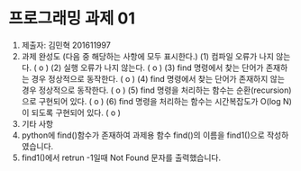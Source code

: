 # 프로그래밍 과제 01

1. 제출자:   김민혁 201611997
2. 과제 완성도 (다음 중 해당하는 사항에 모두 표시한다.)
	(1) 컴파일 오류가 나지 않는다. ( o )
	(2) 실행 오류가 나지 않는다. ( o )
	(3) find 명령에서 찾는 단어가 존재하는 경우 정상적으로 동작한다. ( o )
	(4) find 명령에서 찾는 단어가 존재하지 않는 경우 정상적으로 동작한다. ( o )
	(5) find 명령을 처리하는 함수는 순환(recursion)으로 구현되어 있다. ( o )
	(6) find 명령을 처리하는 함수는 시간복잡도가 O(log N)이 되도록 구현되어 있다.  ( o )
3. 기타 사항 
1. python에 find()함수가 존재하여 과제용 함수 find()의 이름을 find1()으로 작성하였습니다.
2. find1()에서 retrun -1일때 Not Found 문자를 출력했습니다.

